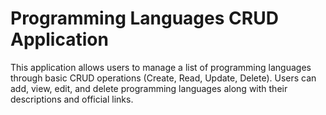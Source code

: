 # Programming Languages CRUD Application

This application allows users to manage a list of programming languages through basic CRUD operations (Create, Read, Update, Delete). Users can add, view, edit, and delete programming languages along with their descriptions and official links.
